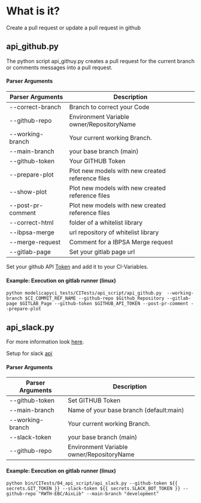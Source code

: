 # What is it?
Create a pull request or update a pull request in github

## api_github.py

The python script api_githuy.py creates a pull request for the current branch or comments messages into a pull request.

#### Parser Arguments
| Parser Arguments | Description                                                                | 
|---------------|----------------------------------------------------------------------------| 
| --correct-branch | Branch to correct your Code                                                |
| --github-repo | Environment Variable owner/RepositoryName                                  |
| --working-branch | Your current working Branch.                                               |
| --main-branch | your base branch (main)                                         |
| --github-token | Your GITHUB Token |
| --prepare-plot| Plot new models with new created reference files      |
| --show-plot  | Plot new models with new created reference files                                                           |
| --post-pr-comment | Plot new models with new created reference files                                                  |
| --correct-html  | folder of a whitelist library                                              |
| --ibpsa-merge | url repository of whitelist library                                        |
| --merge-request| Comment for a IBPSA Merge request                                         |
| --gitlab-page | Set your gitlab page url                          |


Set your github API [Token](https://docs.github.com/en/authentication/keeping-your-account-and-data-secure/creating-a-personal-access-token) and add it to your CI-Variables.

#### Example: Execution on gitlab runner (linux)
    python modelicapyci_tests/CITests/api_script/api_github.py  --working-branch $CI_COMMIT_REF_NAME --github-repo $Github_Repository --gitlab-page $GITLAB_Page --github-token $GITHUB_API_TOKEN --post-pr-comment --prepare-plot
## api_slack.py
For more information look [here](https://github.com/RWTH-EBC/AixLib/wiki/github-actions).

Setup for slack [api](https://sagarsonwane230797.medium.com/automate-slack-notification-with-github-actions-4675862713cc) 
#### Parser Arguments
| Parser Arguments | Description                             | 
|------------------|-----------------------------------------| 
| --github-token | Set GITHUB Token                        |
| --main-branch    | Name of your base branch (default:main) |
| --working-branch | Your current working Branch.            |
| --slack-token    | your base branch (main)                 |
| --github-repo    | Environment Variable owner/RepositoryName                     |
#### Example: Execution on gitlab runner (linux)
    python bin/CITests/04_api_script/api_slack.py --github-token ${{ secrets.GIT_TOKEN }} --slack-token ${{ secrets.SLACK_BOT_TOKEN }} --github-repo "RWTH-EBC/AixLib" --main-branch "development"